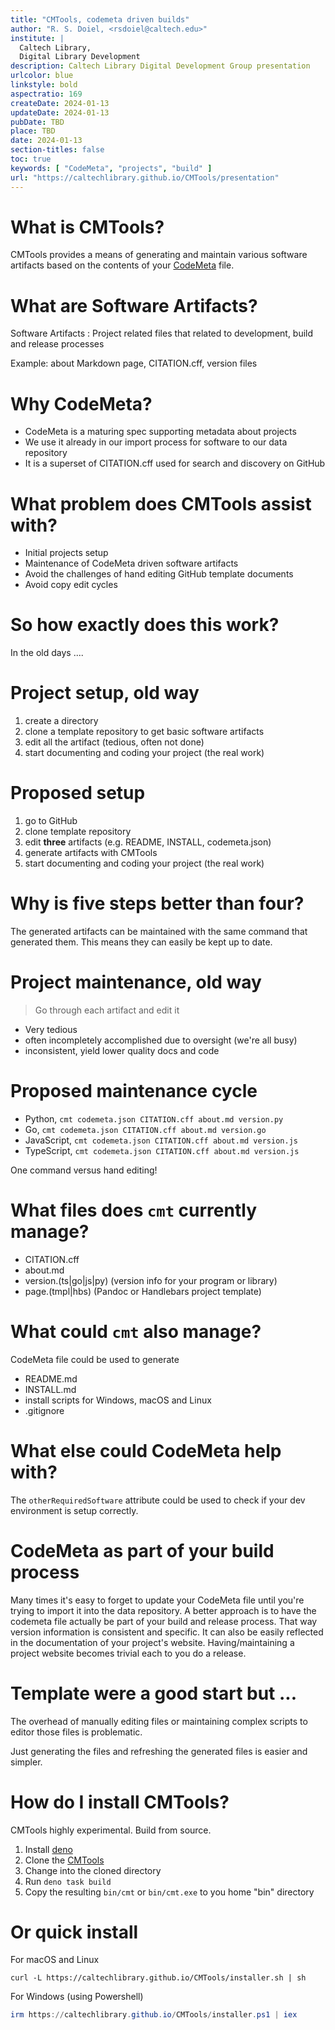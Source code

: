```yaml
---
title: "CMTools, codemeta driven builds"
author: "R. S. Doiel, <rsdoiel@caltech.edu>"
institute: |
  Caltech Library,
  Digital Library Development
description: Caltech Library Digital Development Group presentation
urlcolor: blue
linkstyle: bold
aspectratio: 169
createDate: 2024-01-13
updateDate: 2024-01-13
pubDate: TBD
place: TBD
date: 2024-01-13
section-titles: false
toc: true
keywords: [ "CodeMeta", "projects", "build" ]
url: "https://caltechlibrary.github.io/CMTools/presentation"
---
```


# What is CMTools?

CMTools provides a means of generating and maintain various software artifacts based on the contents of your [CodeMeta](https://codemeta.github.io) file.

# What are Software Artifacts?

Software Artifacts
: Project related files that related to development, build and release processes

Example: about Markdown page, CITATION.cff, version files

# Why CodeMeta?

- CodeMeta is a maturing spec supporting metadata about projects
- We use it already in our import process for software to our data repository
- It is a superset of CITATION.cff used for search and discovery on GitHub

# What problem does CMTools assist with?

- Initial projects setup
- Maintenance of CodeMeta driven software artifacts
- Avoid the challenges of hand editing GitHub template documents
- Avoid copy edit cycles

# So how exactly does this work?

In the old days ....

# Project setup, old way

1. create a directory
2. clone a template repository to get basic software artifacts
3. edit all the artifact (tedious, often not done)
4. start documenting and coding your project (the real work)

# Proposed setup

1. go to GitHub
2. clone template repository
3. edit **three** artifacts (e.g. README, INSTALL, codemeta.json)
4. generate artifacts with CMTools
5. start documenting and coding your project (the real work)

# Why is five steps better than four?

The generated artifacts can be maintained with the same command that generated them. This means they can easily be kept up to date.

# Project maintenance, old way

> Go through each artifact and edit it

- Very tedious
- often incompletely accomplished due to oversight (we're all busy)
- inconsistent, yield lower quality docs and code

# Proposed maintenance cycle

- Python, `cmt codemeta.json CITATION.cff about.md version.py`
- Go, `cmt codemeta.json CITATION.cff about.md version.go`
- JavaScript, `cmt codemeta.json CITATION.cff about.md version.js`
- TypeScript, `cmt codemeta.json CITATION.cff about.md version.js`

One command versus hand editing!

# What files does `cmt` currently manage?

- CITATION.cff
- about.md
- version.(ts|go|js|py) (version info for your program or library)
- page.(tmpl|hbs) (Pandoc or Handlebars project template)

# What could `cmt` also manage?

CodeMeta file could be used to generate 

- README.md
- INSTALL.md
- install scripts for Windows, macOS and Linux
- .gitignore

# What else could CodeMeta help with?

The `otherRequiredSoftware` attribute could be used to check if your dev environment is setup correctly.

# CodeMeta as part of your build process

Many times it's easy to forget to update your CodeMeta file until you're trying to import it into the data repository.  A better approach is to have the codemeta file actually be part of your build and release process. That way version information is consistent and specific. It can also be easily reflected in the documentation of your project's website. Having/maintaining a project website becomes trivial each to you do a release.

# Template were a good start but ...

The overhead of manually editing files or maintaining complex scripts to editor those files is problematic.

Just generating the files and refreshing the generated files is easier and simpler.

# How do I install CMTools?

CMTools highly experimental. Build from source.

1. Install [deno](https://deno.com/)
2. Clone the [CMTools](https://github.com/caltechlibrary/CMTools)
3. Change into the cloned directory
4. Run `deno task build`
5. Copy the resulting `bin/cmt` or `bin/cmt.exe` to you home "bin" directory

# Or quick install

For macOS and Linux

~~~shell
curl -L https://caltechlibrary.github.io/CMTools/installer.sh | sh
~~~

For Windows (using Powershell)

~~~ps1
irm https://caltechlibrary.github.io/CMTools/installer.ps1 | iex
~~~
